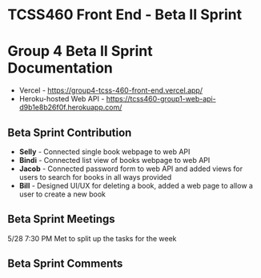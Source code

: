 # TCSS460 Front End - Beta II Sprint

# Group 4 Beta II Sprint Documentation

- Vercel - https://group4-tcss-460-front-end.vercel.app/
- Heroku-hosted Web API - https://tcss460-group1-web-api-d9b1e8b26f0f.herokuapp.com/

## Beta Sprint Contribution

- **Selly** - Connected single book webpage to web API
- **Bindi** - Connected list view of books webpage to web API
- **Jacob** - Connected password form to web API and added views for users to search for books in all ways provided
- **Bill** - Designed UI/UX for deleting a book, added a web page to allow a user to create a new book

## Beta Sprint Meetings

5/28 7:30 PM
	Met to split up the tasks for the week

## Beta Sprint Comments
